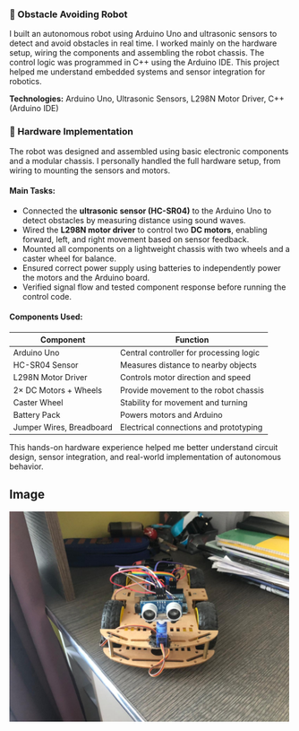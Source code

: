 ### 🤖 Obstacle Avoiding Robot

I built an autonomous robot using Arduino Uno and ultrasonic sensors to detect and avoid obstacles in real time. I worked mainly on the hardware setup, wiring the components and assembling the robot chassis. The control logic was programmed in C++ using the Arduino IDE. This project helped me understand embedded systems and sensor integration for robotics.

**Technologies:** Arduino Uno, Ultrasonic Sensors, L298N Motor Driver, C++ (Arduino IDE)

### 🔧 Hardware Implementation

The robot was designed and assembled using basic electronic components and a modular chassis. I personally handled the full hardware setup, from wiring to mounting the sensors and motors.

#### Main Tasks:
- Connected the **ultrasonic sensor (HC-SR04)** to the Arduino Uno to detect obstacles by measuring distance using sound waves.
- Wired the **L298N motor driver** to control two **DC motors**, enabling forward, left, and right movement based on sensor feedback.
- Mounted all components on a lightweight chassis with two wheels and a caster wheel for balance.
- Ensured correct power supply using batteries to independently power the motors and the Arduino board.
- Verified signal flow and tested component response before running the control code.

#### Components Used:
| Component              | Function                                      |
|------------------------|-----------------------------------------------|
| Arduino Uno            | Central controller for processing logic       |
| HC-SR04 Sensor         | Measures distance to nearby objects           |
| L298N Motor Driver     | Controls motor direction and speed            |
| 2× DC Motors + Wheels  | Provide movement to the robot chassis         |
| Caster Wheel           | Stability for movement and turning            |
| Battery Pack           | Powers motors and Arduino                     |
| Jumper Wires, Breadboard | Electrical connections and prototyping       |

This hands-on hardware experience helped me better understand circuit design, sensor integration, and real-world implementation of autonomous behavior.

## Image
<img src="robot.jpeg" alt="robot screenshot" width="500">


